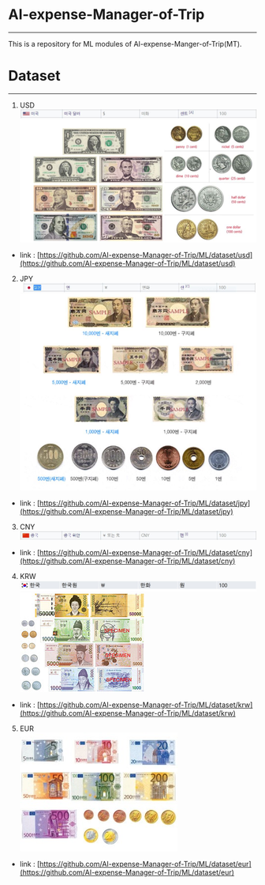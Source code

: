 # AI-expense-Manager-of-Trip
---
This is a repository for ML modules of AI-expense-Manger-of-Trip(MT).

# Dataset
---
1. USD<br/>
![description](dataset/usd/description.JPG)<br/>
![type](dataset/usd/type.JPG)<br/>
* link : [https://github.com/AI-expense-Manager-of-Trip/ML/dataset/usd](https://github.com/AI-expense-Manager-of-Trip/ML/dataset/usd)<br/>

2. JPY<br/>
![description](dataset/jpy/description.JPG)<br/>
![type](dataset/jpy/type.JPG)<br/>
* link : [https://github.com/AI-expense-Manager-of-Trip/ML/dataset/jpy](https://github.com/AI-expense-Manager-of-Trip/ML/dataset/jpy)<br/>

3. CNY<br/>
![description](dataset/cny/description.JPG)<br/>
* link : [https://github.com/AI-expense-Manager-of-Trip/ML/dataset/cny](https://github.com/AI-expense-Manager-of-Trip/ML/dataset/cny)<br/>

4. KRW<br/>
![description](dataset/krw/description.JPG)<br/>
![type](dataset/krw/type.JPG)<br/>
* link : [https://github.com/AI-expense-Manager-of-Trip/ML/dataset/krw](https://github.com/AI-expense-Manager-of-Trip/ML/dataset/krw)<br/>

5. EUR<br/>
![type](dataset/eur/type.jpg)<br/>
* link : [https://github.com/AI-expense-Manager-of-Trip/ML/dataset/eur](https://github.com/AI-expense-Manager-of-Trip/ML/dataset/eur)<br/>
